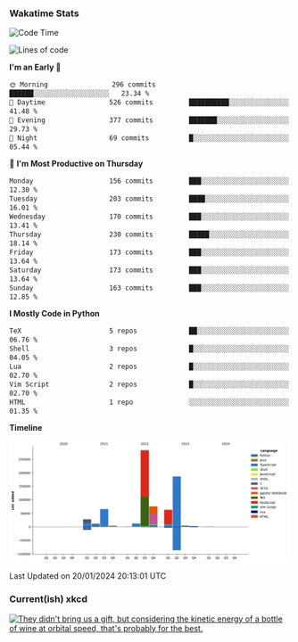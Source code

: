### Wakatime Stats
<!--START_SECTION:waka-->
![Code Time](http://img.shields.io/badge/Code%20Time-2%2C288%20hrs%204%20mins-blue)

![Lines of code](https://img.shields.io/badge/From%20Hello%20World%20I%27ve%20Written-734.6%20thousand%20lines%20of%20code-blue)

**I'm an Early 🐤** 

```text
🌞 Morning                296 commits         ██████░░░░░░░░░░░░░░░░░░░   23.34 % 
🌆 Daytime                526 commits         ██████████░░░░░░░░░░░░░░░   41.48 % 
🌃 Evening                377 commits         ███████░░░░░░░░░░░░░░░░░░   29.73 % 
🌙 Night                  69 commits          █░░░░░░░░░░░░░░░░░░░░░░░░   05.44 % 
```
📅 **I'm Most Productive on Thursday** 

```text
Monday                   156 commits         ███░░░░░░░░░░░░░░░░░░░░░░   12.30 % 
Tuesday                  203 commits         ████░░░░░░░░░░░░░░░░░░░░░   16.01 % 
Wednesday                170 commits         ███░░░░░░░░░░░░░░░░░░░░░░   13.41 % 
Thursday                 230 commits         █████░░░░░░░░░░░░░░░░░░░░   18.14 % 
Friday                   173 commits         ███░░░░░░░░░░░░░░░░░░░░░░   13.64 % 
Saturday                 173 commits         ███░░░░░░░░░░░░░░░░░░░░░░   13.64 % 
Sunday                   163 commits         ███░░░░░░░░░░░░░░░░░░░░░░   12.85 % 
```


**I Mostly Code in Python** 

```text
TeX                      5 repos             ██░░░░░░░░░░░░░░░░░░░░░░░   06.76 % 
Shell                    3 repos             █░░░░░░░░░░░░░░░░░░░░░░░░   04.05 % 
Lua                      2 repos             █░░░░░░░░░░░░░░░░░░░░░░░░   02.70 % 
Vim Script               2 repos             █░░░░░░░░░░░░░░░░░░░░░░░░   02.70 % 
HTML                     1 repo              ░░░░░░░░░░░░░░░░░░░░░░░░░   01.35 % 
```



**Timeline**

![Lines of Code chart](https://raw.githubusercontent.com/joshuajeschek/joshuajeschek/main/assets/bar_graph.png)


 Last Updated on 20/01/2024 20:13:01 UTC
<!--END_SECTION:waka-->

### Current(ish) xkcd
<a id="xkcd-a" title="They didn't bring us a gift, but considering the kinetic energy of a bottle of wine at orbital speed, that's probably for the best." href="https://www.xkcd.com" target="_blank">
        <img align="center" id="xkcd-img" src="https://imgs.xkcd.com/comics/astronaut_guests.png" alt="They didn't bring us a gift, but considering the kinetic energy of a bottle of wine at orbital speed, that's probably for the best." height=300 />
</a>
